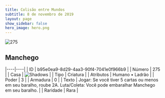 ```yaml
---
title: Colisão entre Mundos
subtitle: 8 de novembro de 2019
layout: page
show_sidebar: false
hero_image: hero.png
---
```


![275](https://cdn.keyforgegame.com/media/card_front/pt/452_275_WPGJ45F3487F_pt.png)

## Manchego

|----|----|
| ID | b95e0ea9-8d29-4aa3-90f4-7041e0f966b9 |
| Número | 275 |
| Casa | ![Shadows](https://archonarcana.com/images/thumb/e/ee/Shadows.png/22px-Shadows.png "Sombras") |
| Tipo | Criatura |
| Atributos | Humano • Ladrão |
| Poder | 3 |
| Armadura | 0 |
| Texto | Jogar: Se você tiver 5 cartas ou menos em seu baralho, roube 2A. Luta/Coleta: Você pode embaralhar Manchego em seu baralho. |
| Raridade | Rara |
